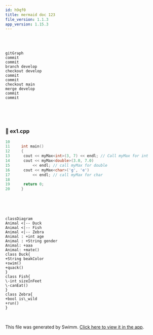 ```yaml
---
id: h9qf0
title: mermaid doc 123
file_version: 1.1.3
app_version: 1.15.3
---
```


<br/>

<br/>

<!--MERMAID {width:100}-->
```mermaid
gitGraph
commit
commit
branch develop
checkout develop
commit
commit
checkout main
merge develop
commit
commit

```
<!--MCONTENT {content: "gitGraph<br/>\ncommit<br/>\ncommit<br/>\nbranch develop<br/>\ncheckout develop<br/>\ncommit<br/>\ncommit<br/>\ncheckout main<br/>\nmerge develop<br/>\ncommit<br/>\ncommit<br/>\n<br/>"} --->

<br/>

<br/>

<br/>


<!-- NOTE-swimm-snippet: the lines below link your snippet to Swimm -->
### 📄 ex1.cpp
```c++
10     
11     int main()
12     {
13     	cout << myMax<int>(3, 7) << endl; // Call myMax for int
14     	cout << myMax<double>(3.0, 7.0)
15     		<< endl; // call myMax for double
16     	cout << myMax<char>('g', 'e')
17     		<< endl; // call myMax for char
18     
19     	return 0;
20     }
```

<br/>

<br/>

<br/>

<!--MERMAID {width:100}-->
```mermaid
classDiagram
Animal <|-- Duck
Animal <|-- Fish
Animal <|-- Zebra
Animal : +int age
Animal : +String gender
Animal: +aaa
Animal: +mate()
class Duck{
+String beakColor
+swim()
+quack()
}
class Fish{
\-int sizeInFeet
\-canEat()
}
class Zebra{
+bool is\_wild
+run()
}
```
<!--MCONTENT {content: "classDiagram<br/>\nAnimal <|-- Duck<br/>\nAnimal <|-- Fish<br/>\nAnimal <|-- Zebra<br/>\nAnimal : +int age<br/>\nAnimal : +String gender<br/>\nAnimal: +aaa<br/>\nAnimal: +mate()<br/>\nclass Duck{<br/>\n+String beakColor<br/>\n+swim()<br/>\n+quack()<br/>\n}<br/>\nclass Fish{<br/>\n\\-int sizeInFeet<br/>\n\\-canEat()<br/>\n}<br/>\nclass Zebra{<br/>\n+bool is\\_wild<br/>\n+run()<br/>\n}<br/>"} --->

<br/>

This file was generated by Swimm. [Click here to view it in the app](http://localhost:5000/repos/Z2l0aHViJTNBJTNBdDElM0ElM0FlcmFuLXN3aW1t/docs/h9qf0).
